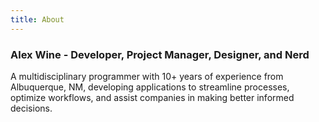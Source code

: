 ```yaml
---
title: About
---
```

### Alex Wine - Developer, Project Manager, Designer, and Nerd

A multidisciplinary programmer with 10+ years of experience from Albuquerque, NM, developing applications to streamline processes, optimize workflows, and assist companies in making better informed decisions.
